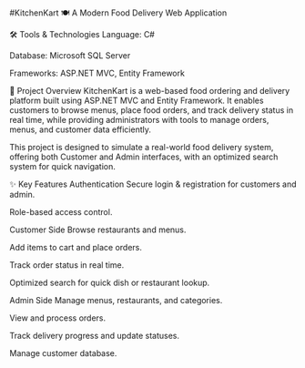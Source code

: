 #KitchenKart 🍽️
A Modern Food Delivery Web Application

🛠 Tools & Technologies
Language: C#

Database: Microsoft SQL Server

Frameworks: ASP.NET MVC, Entity Framework

📌 Project Overview
KitchenKart is a web-based food ordering and delivery platform built using ASP.NET MVC and Entity Framework.
It enables customers to browse menus, place food orders, and track delivery status in real time, while providing administrators with tools to manage orders, menus, and customer data efficiently.

This project is designed to simulate a real-world food delivery system, offering both Customer and Admin interfaces, with an optimized search system for quick navigation.

✨ Key Features
Authentication
Secure login & registration for customers and admin.

Role-based access control.

Customer Side
Browse restaurants and menus.

Add items to cart and place orders.

Track order status in real time.

Optimized search for quick dish or restaurant lookup.

Admin Side
Manage menus, restaurants, and categories.

View and process orders.

Track delivery progress and update statuses.

Manage customer database.
